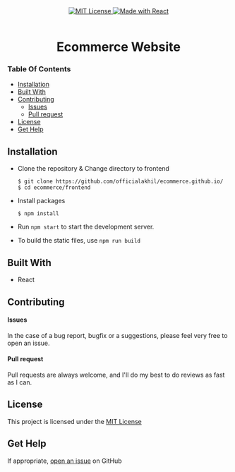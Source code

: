 <center>
<a href="https://github.com/officialakhil/ecommerce/blob/master/LICENSE">
    <img src="https://img.shields.io/badge/license-MIT-green?style=for-the-badge" alt="MIT License">
</a>
<a href="https://reactjs.org">
    <img src="https://img.shields.io/badge/Made%20With-React-61DAFB.svg?style=for-the-badge&logo=React" alt="Made with React">
</a>
<br/> <br/>
<h1> Ecommerce Website </a></h1>

</center>

### Table Of Contents

- [Installation](#installation)
- [Built With](#built-with)
- [Contributing](#contributing)
  - [Issues](#issues)
  - [Pull request](#pull-request)
- [License](#license)
- [Get Help](#get-help)

## Installation

- Clone the repository & Change directory to frontend

  ```console
  $ git clone https://github.com/officialakhil/ecommerce.github.io/
  $ cd ecommerce/frontend
  ```

- Install packages

  ```console
  $ npm install
  ```

- Run `npm start` to start the development server.

- To build the static files, use `npm run build`

## Built With

- React

## Contributing

#### Issues

In the case of a bug report, bugfix or a suggestions, please feel very free to open an issue.

#### Pull request

Pull requests are always welcome, and I'll do my best to do reviews as fast as I can.

## License

This project is licensed under the [MIT License](https://github.com/officialakhil/ecommerce.github.io/blob/master/LICENSE)

## Get Help

If appropriate, [open an issue](https://github.com/officalakhil/ecommerce.github.io/issues) on GitHub
